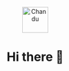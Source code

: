 <p align="center">
  <img alt="Chandu" src="https://avatars.githubusercontent.com/u/35224957?v=4" width="60" />
</p>
<h1 align="center">
  Hi there 👋
</h1>
